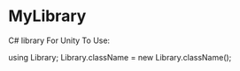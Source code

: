 # MyLibrary
C# library For Unity
To Use:
<style>
code {
  font-family: Consolas,"courier new";
  color: crimson;
  background-color: #f1f1f1;
  padding: 2px;
  font-size: 105%;
}
</style
<code>
using Library;
Library.className <myClass> = new Library.className();
</code>

